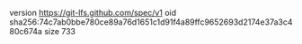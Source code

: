 version https://git-lfs.github.com/spec/v1
oid sha256:74c7ab0bbe780ce89a76d1651c1d91f4a89ffc9652693d2174e37a3c480c674a
size 733
